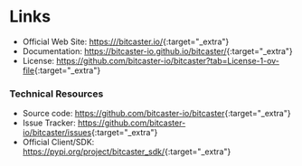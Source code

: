# Links


- Official Web Site: <https:///bitcaster.io/>{:target="_extra"}
- Documentation: <https://bitcaster-io.github.io/bitcaster/>{:target="_extra"}
- License: <https://github.com/bitcaster-io/bitcaster?tab=License-1-ov-file>{:target="_extra"}


### Technical Resources

- Source code: <https://github.com/bitcaster-io/bitcaster>{:target="_extra"}
- Issue Tracker: <https://github.com/bitcaster-io/bitcaster/issues>{:target="_extra"}
- Official Client/SDK: <https://pypi.org/project/bitcaster_sdk/>{:target="_extra"}
